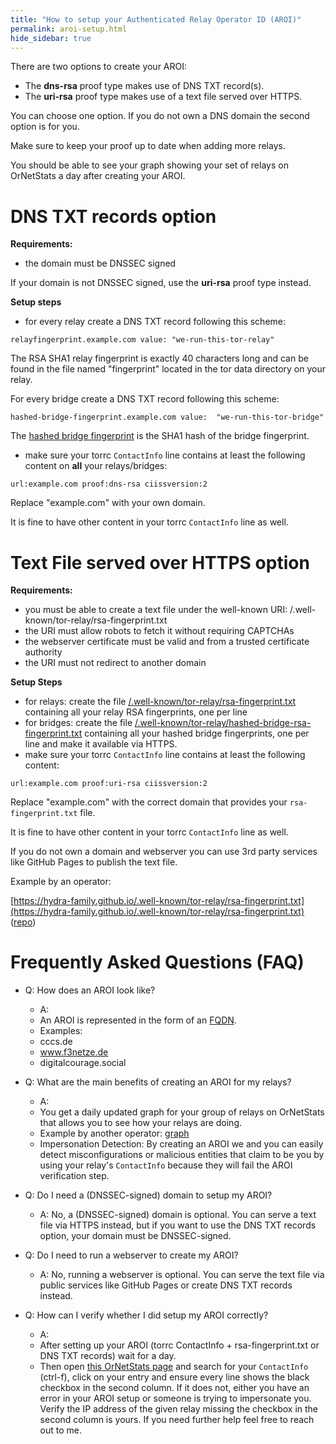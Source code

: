 ```yaml
---
title: "How to setup your Authenticated Relay Operator ID (AROI)"
permalink: aroi-setup.html
hide_sidebar: true
---
```


There are two options to create your AROI:

* The **dns-rsa** proof type makes use of DNS TXT record(s).
* The **uri-rsa** proof type makes use of a text file served over HTTPS.

You can choose one option. If you do not own a DNS domain the second option is for you.

Make sure to keep your proof up to date when adding more relays.

You should be able to see your graph showing your set of relays on OrNetStats a day after creating your AROI.

# DNS TXT records option

**Requirements:**

* the domain must be DNSSEC signed

If your domain is not DNSSEC signed, use the **uri-rsa** proof type instead.

**Setup steps**

* for every relay create a DNS TXT record following this scheme:
```
relayfingerprint.example.com value: "we-run-this-tor-relay"
```
The RSA SHA1 relay fingerprint is exactly 40 characters long and can be found in the file named 
"fingerprint" located in the tor data directory on your relay.

For every bridge create a DNS TXT record following this scheme:
```
hashed-bridge-fingerprint.example.com value:  "we-run-this-tor-bridge"
```

The [hashed bridge fingerprint](https://metrics.torproject.org/onionoo.html#details_bridge_hashed_fingerprint) is the SHA1 hash of the bridge fingerprint.

* make sure your torrc ``ContactInfo`` line contains at least the following content on **all** your relays/bridges:

```
url:example.com proof:dns-rsa ciissversion:2
```

Replace "example.com" with your own domain.

It is fine to have other content in your torrc `ContactInfo` line as well.


# Text File served over HTTPS option

**Requirements:**

* you must be able to create a text file under the well-known URI:
/.well-known/tor-relay/rsa-fingerprint.txt
* the URI must allow robots to fetch it without requiring CAPTCHAs
* the webserver certificate must be valid and from a trusted certificate authority
* the URI must not redirect to another domain

**Setup Steps**

* for relays: create the file [/.well-known/tor-relay/rsa-fingerprint.txt](https://gitlab.torproject.org/tpo/core/torspec/-/blob/main/proposals/326-tor-relay-well-known-uri-rfc8615.md#well-knowntor-relayrsa-fingerprinttxt) containing all your relay RSA fingerprints, one per line
* for bridges: create the file [/.well-known/tor-relay/hashed-bridge-rsa-fingerprint.txt](https://gitlab.torproject.org/tpo/core/torspec/-/blob/main/proposals/326-tor-relay-well-known-uri-rfc8615.md#well-knowntor-relayhashed-bridge-rsa-fingerprinttxt) containing all your hashed bridge fingerprints, one per line
and make it available via HTTPS.
* make sure your torrc `ContactInfo` line contains at least the following content:

```
url:example.com proof:uri-rsa ciissversion:2 
```

Replace "example.com" with the correct domain that provides your `rsa-fingerprint.txt` file.

It is fine to have other content in your torrc `ContactInfo` line as well.

If you do not own a domain and webserver you can use 3rd party services like GitHub Pages to publish the text file.

Example by an operator:

[https://hydra-family.github.io/.well-known/tor-relay/rsa-fingerprint.txt](https://hydra-family.github.io/.well-known/tor-relay/rsa-fingerprint.txt) ([repo](https://github.com/hydra-family/hydra-family.github.io/blob/main/rsa-fingerprint.txt))

# Frequently Asked Questions (FAQ)

* Q: How does an AROI look like?

  * A:
  * An AROI is represented in the form of an [FQDN](https://en.wikipedia.org/wiki/Fully_qualified_domain_name).
  * Examples:
  * cccs.de
  * www.f3netze.de
  * digitalcourage.social

* Q: What are the main benefits of creating an AROI for my relays?

  * A:
  * You get a daily updated graph for your group of relays on OrNetStats that allows you to see how your relays are doing.
  * Example by another operator: [graph](https://nusenu.github.io/OrNetStats/nothingtohide.nl.html)
  * Impersonation Detection: By creating an AROI we and you can easily detect misconfigurations or malicious entities that claim to be you by using your relay's `ContactInfo`
    because they will fail the AROI verification step.

* Q: Do I need a (DNSSEC-signed) domain to setup my AROI?

  * A: No, a (DNSSEC-signed) domain is optional. You can serve a text file via HTTPS instead, but if you want to use the DNS TXT records option, your domain must be DNSSEC-signed.

* Q: Do I need to run a webserver to create my AROI?

  * A: No, running a webserver is optional. You can serve the text file via public services like GitHub Pages or create DNS TXT records instead.

* Q: How can I verify whether I did setup my AROI correctly?

  * A:
  * After setting up your AROI (torrc ContactInfo + rsa-fingerprint.txt or DNS TXT records) wait for a day.
  * Then open [this OrNetStats page](https://nusenu.github.io/OrNetStats/w/misc/families-by-bandwidth.html) and search for your `ContactInfo` (ctrl-f),
    click on your entry and ensure every line shows the black checkbox in the second column. If it does not, either you have an error in your AROI setup or someone is trying to impersonate you.
    Verify the IP address of the given relay missing the checkbox in the second column is yours. If you need further help feel free to reach out to me.

